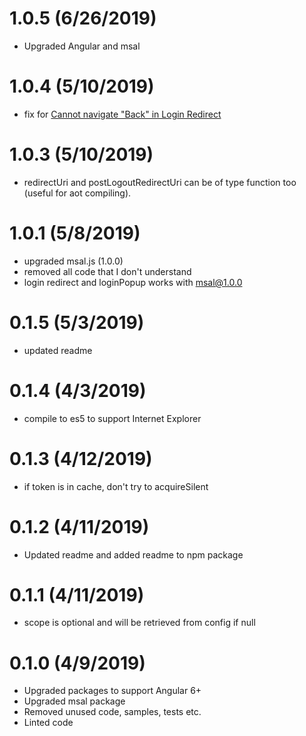 # 1.0.5 (6/26/2019)
* Upgraded Angular and msal

# 1.0.4 (5/10/2019)
* fix for <a href="https://github.com/AzureAD/microsoft-authentication-library-for-js/issues/588"> Cannot navigate "Back" in Login Redirect</a>

# 1.0.3 (5/10/2019)
* redirectUri and postLogoutRedirectUri can be of type function too (useful for aot compiling).

# 1.0.1 (5/8/2019)
* upgraded msal.js (1.0.0)
* removed all code that I don't understand
* login redirect and loginPopup works with msal@1.0.0

# 0.1.5 (5/3/2019)
* updated readme

# 0.1.4 (4/3/2019)
* compile to es5 to support Internet Explorer

# 0.1.3 (4/12/2019)
* if token is in cache, don't try to acquireSilent

# 0.1.2 (4/11/2019)
* Updated readme and added readme to npm package

# 0.1.1 (4/11/2019)
* scope is optional and will be retrieved from config if null

# 0.1.0 (4/9/2019)
* Upgraded packages to support Angular 6+
* Upgraded msal package
* Removed unused code, samples, tests etc.
* Linted code 